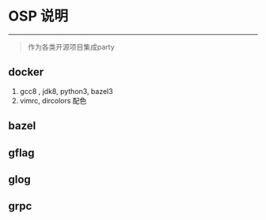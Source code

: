# OSP 说明
---

> 作为各类开源项目集成party 

## docker

1. gcc8 , jdk8, python3, bazel3 
2. vimrc, dircolors 配色

## bazel

## gflag

## glog

## grpc


